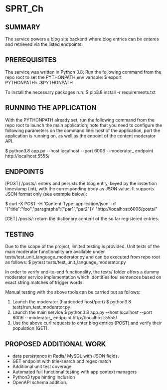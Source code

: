 # SPRT_Ch

## SUMMARY

The service powers a blog site backend where blog entries can be enteres and retrieved via the listed endpoints. 


## PREREQUISITES

The service was written in Python 3.8;
Run the following command from the repo root to set the PYTHONPATH env variable:
$ export PYTHONPATH=.:$PYTHONPATH

To install the necessary packages run:
$ pip3.8 install -r requirements.txt


## RUNNING THE APPLICATION

With the PYTHONPATH already set, run the following command from the repo root to launch the main application; note that you need to configure the following parameters on the command line: host of the application, port the application is running on, as well as the enpoint of the 
content moderator API.

$ python3.8 app.py --host localhost --port 6006 --moderator_
endpoint  http://localhost:5555/

## ENDPOINTS

[POST] <host>/posts/: enters and persists the blog entry, keyed by the instertion timestamp (int), with the corresponding body as JSON value. It supports JSON format only (see example below):

$ curl -X POST -H 'Content-Type: application/json' -d '{"title":"foo","paragraphs":["par1","par2"]}'  "http://localhost:6006/posts/"

[GET] <host>/posts/: return the dictionary content of the so far registered entries.


## TESTING

Due to the scope of the project, limited testing is provided.
Unit tests of the main moderator functionality are available under tests/test_unit_language_moderator.py and can be executed from repo root as follows:
$ pytest tests/test_unit_language_moderator.py

In order to verify end-to-end functionality, the tests/ folder offers a dummy moderator service implementation which identifies 
foul sentences based on exact string matches of trigger words.

Manual testing with the above tools can be carried out as follows:
1. Launch the moderator (hardcoded host/port)
$ python3.8 tests/run_test_moderator.py
2. Launch the main service
$ python3.8 app.py --host localhost --port 6006 --moderator_
endpoint  http://localhost:5555/
3. Use the above curl requests to enter blog entries (POST) and verify their population (GET).


## PROPOSED ADDITIONAL WORK
- data persistence in Redis/ MySQL with JSON fields.
- GET endpoint with title-search and regex match
- Additional unit test coverage
- Automated full functional testing with app context managers
- Python3 type hinting inclusion
- OpenAPI schema addition.

